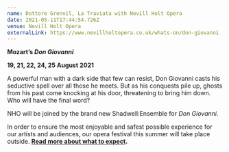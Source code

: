 ```yaml
---
name: Dottore Grenvil, La Traviata with Nevill Holt Opera
date: 2021-05-11T17:44:54.726Z
venue: Nevill Holt Opera
externalLink: https://www.nevillholtopera.co.uk/whats-on/don-giovanni
---
```

<!--StartFragment-->

**Mozart’s *Don Giovanni***

**19, 21, 22, 24, 25 August 2021**

A powerful man with a dark side that few can resist, Don Giovanni casts his seductive spell over all those he meets. But as his conquests pile up, ghosts from his past come knocking at his door, threatening to bring him down. Who will have the final word?

NHO will be joined by the brand new Shadwell:Ensemble for *Don Giovanni*.

In order to ensure the most enjoyable and safest possible experience for our artists and audiences, our opera festival this summer will take place outside. **[Read more about what to expect](https://www.nevillholtopera.co.uk/news/nho-summer-opera-festival-2021).**

<!--EndFragment-->